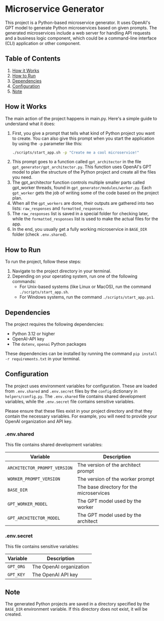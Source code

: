 # Microservice Generator

This project is a Python-based microservice generator. It uses OpenAI's GPT model to generate Python microservices based on given prompts. The generated microservices include a web server for handling API requests and a business logic component, which could be a command-line interface (CLI) application or other component.

## Table of Contents

1. [How it Works](#how-it-works)
2. [How to Run](#how-to-run)
3. [Dependencies](#dependencies)
4. [Configuration](#configuration)
5. [Note](#note)

## How it Works

The main action of the project happens in main.py. Here's a simple guide to understand what it does:

1. First, you give a prompt that tells what kind of Python project you want to create. You can also give this prompt when you start the application by using the `-p` parameter like this:
   ```bash
   ./scripts/start_app.sh -p "Create me a cool microservice!"
   ```
2. This prompt goes to a function called `gpt_architector` in the file `gpt_generator/gpt_architector.py`. This function uses OpenAI's GPT model to plan the structure of the Python project and create all the files you need.
3. The gpt_architector function controls multiple smaller parts called gpt_worker threads, found in `gpt_generator/modules/worker.py`. Each `gpt_worker` gets the job of writing some of the code based on the project plan.
4. When all the `gpt_workers` are done, their outputs are gathered into two lists: `raw_responses` and `formatted_responses`.
5. The `raw_responses` list is saved in a special folder for checking later, while the `formatted_responses` list is used to make the actual files for the app.
6. In the end, you usually get a fully working microservice in `BASE_DIR` folder (check `.env.shared`).

## How to Run

To run the project, follow these steps:

1. Navigate to the project directory in your terminal.
2. Depending on your operating system, run one of the following commands:
   - For Unix-based systems (like Linux or MacOS), run the command `./scripts/start_app.sh`.
   - For Windows systems, run the command `./scripts/start_app.ps1`.

## Dependencies

The project requires the following dependencies:

- Python 3.12 or higher
- OpenAI-API key
- The `dotenv`, `openai` Python packages

These dependencies can be installed by running the command `pip install -r requirements.txt` in your terminal.

## Configuration

The project uses environment variables for configuration. These are loaded from `.env.shared` and `.env.secret` files by the `config` dictionary in `helpers/config.py`. The `.env.shared` file contains shared development variables, while the `.env.secret` file contains sensitive variables.

Please ensure that these files exist in your project directory and that they contain the necessary variables. For example, you will need to provide your OpenAI organization and API key.

### .env.shared

This file contains shared development variables:

Variable | Description
--- | ---
`ARCHITECTOR_PROMPT_VERSION` | The version of the architect prompt
`WORKER_PROMPT_VERSION` | The version of the worker prompt
`BASE_DIR` | The base directory for the microservices
`GPT_WORKER_MODEL` | The GPT model used by the worker
`GPT_ARCHITECTOR_MODEL` | The GPT model used by the architect

### .env.secret

This file contains sensitive variables:

Variable | Description
--- | ---
`GPT_ORG` | The OpenAI organization
`GPT_KEY` | The OpenAI API key



## Note

The generated Python projects are saved in a directory specified by the `BASE_DIR` environment variable. If this directory does not exist, it will be created.
